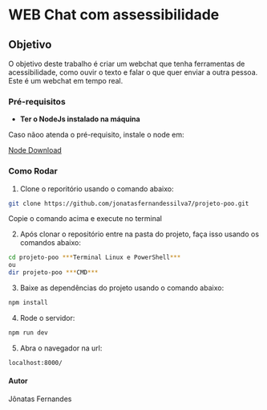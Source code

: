 # WEB Chat com assessibilidade

## Objetivo

O objetivo deste trabalho é criar um webchat que tenha ferramentas de acessibilidade, como ouvir o texto e falar o que quer enviar a outra pessoa. Este é um webchat em tempo real.

### Pré-requisitos

- **Ter o NodeJs instalado na máquina**

Caso nãoo atenda o pré-requisito, instale o node em:

<a href="https://nodejs.org/en/download">Node Download</a>

### Como Rodar

1. Clone o reporitório usando o comando abaixo:

```bash
git clone https://github.com/jonatasfernandessilva7/projeto-poo.git
```

Copie o comando acima e execute no terminal

2. Após clonar o repositório entre na pasta do projeto, faça isso usando os comandos abaixo:

```bash
cd projeto-poo ***Terminal Linux e PowerShell***
ou
dir projeto-poo ***CMD***
```

3. Baixe as dependências do projeto usando o comando abaixo:

```bash
npm install
```

4. Rode o servidor:

```bash
npm run dev
```

5. Abra o navegador na url:

```bash
localhost:8000/
```

#### Autor

Jônatas Fernandes